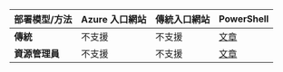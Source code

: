 | **部署模型/方法** | **Azure 入口網站** | **傳統入口網站** | **PowerShell** |
| --- | --- | --- | --- |
| **傳統** |不支援 |不支援 |[文章](../articles/vpn-gateway/vpn-gateway-about-forced-tunneling.md) |
| **資源管理員** |不支援 |不支援 |[文章](../articles/vpn-gateway/vpn-gateway-forced-tunneling-rm.md) |



<!--HONumber=Nov16_HO3-->


